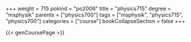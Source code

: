 +++
weight = 715
pokind = "po2006"
title = "physics715"
degree = "msphysik"
parents = ["physics700"]
tags = ["msphysik", "physics715", "physics700"]
categories = ["course"]
bookCollapseSection = false
+++

{{< genCoursePage >}}
